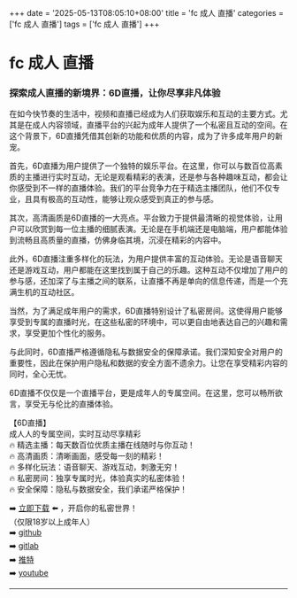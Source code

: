 +++
date = '2025-05-13T08:05:10+08:00'
title = 'fc 成人 直播'
categories = ['fc 成人 直播']
tags = ['fc 成人 直播']
+++

# fc 成人 直播

### 探索成人直播的新境界：6D直播，让你尽享非凡体验

在如今快节奏的生活中，视频和直播已经成为人们获取娱乐和互动的主要方式。尤其是在成人内容领域，直播平台的兴起为成年人提供了一个私密且互动的空间。在这个背景下，6D直播凭借其创新的功能和优质的内容，成为了许多成年用户的新宠。

首先，6D直播为用户提供了一个独特的娱乐平台。在这里，你可以与数百位高素质的主播进行实时互动，无论是观看精彩的表演，还是参与各种趣味互动，都会让你感受到不一样的直播体验。我们的平台竞争力在于精选主播团队，他们不仅专业，且具有极高的互动性，能够让观众感受到真正的参与感。

其次，高清画质是6D直播的一大亮点。平台致力于提供最清晰的视觉体验，让用户可以欣赏到每一位主播的细腻表演。无论是在手机端还是电脑端，用户都能体验到流畅且高质量的直播，仿佛身临其境，沉浸在精彩的内容中。

此外，6D直播注重多样化的玩法，为用户提供丰富的互动体验。无论是语音聊天还是游戏互动，用户都能在这里找到属于自己的乐趣。这种互动不仅增加了用户的参与感，还加深了与主播之间的联系，让直播不再是单向的信息传递，而是一个充满生机的互动社区。

当然，为了满足成年用户的需求，6D直播特别设计了私密房间。这使得用户能够享受到专属的直播时光，在这些私密的环境中，可以更自由地表达自己的兴趣和需求，享受更加个性化的服务。

与此同时，6D直播严格遵循隐私与数据安全的保障承诺。我们深知安全对用户的重要性，因此在保护用户隐私和数据的安全方面不遗余力。让您在享受精彩内容的同时，全心无忧。

6D直播不仅仅是一个直播平台，更是成年人的专属空间。在这里，您可以畅所欲言，享受无与伦比的直播体验。

【6D直播】  
成人人的专属空间，实时互动尽享精彩  
🔥 精选主播：每天数百位优质主播在线随时与你互动！  
🔥 高清画质：清晰画面，感受每一刻的精彩！  
🔥 多样化玩法：语音聊天、游戏互动，刺激无穷！  
🔥 私密房间：独享专属时光，体验真实的私密体验！  
🔥 安全保障：隐私与数据安全，我们承诺严格保护！  

➡️ [立即下载](https://down123.s3.ap-east-1.amazonaws.com/index.html?channelCode=blog) ⬅️ ，开启你的私密世界！  
（仅限18岁以上成年人）  
➡️ [github](https://aldult-live.github.io/)  
➡️ [gitlab](https://seo-09598d.gitlab.io/)  
➡️ [推特](https://x.com/wegame33)  
➡️ [youtube](https://www.youtube.com/@6Dlive)  

---
